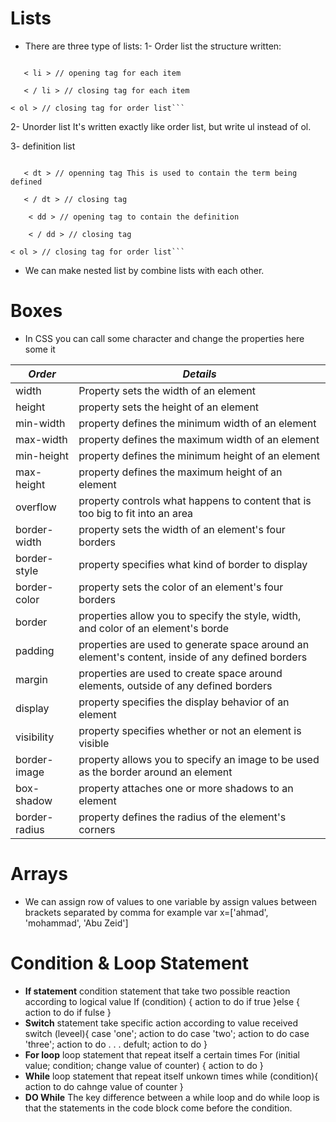 # Lists 
* There are three type of lists:
1- Order list the structure written:
```< ol >  // opening tag for order list

   < li > // opening tag for each item
   
   < / li > // closing tag for each item 
   
< ol > // closing tag for order list```
```

2- Unorder list It's written exactly like order list, but write ul instead of ol.

3- definition list 
```< dl >  // opening tag for definition list

   < dt > // openning tag This is used to contain the term being defined 
   
   < / dt > // closing tag 
   
    < dd > // opening tag to contain the definition
    
    < / dd > // closing tag
    
< ol > // closing tag for order list```
```
* We can make nested list by combine lists with each other.
# Boxes
* In CSS you can call some character and change the properties here some it 

| ***Order*** | ***Details*** |
| ----------- | ------------- |
| width | Property sets the width of an element |
| height | property sets the height of an element |
| min-width | property defines the minimum width of an element |
| max-width | property defines the maximum width of an element |
| min-height | property defines the minimum height of an element |
| max-height | property defines the maximum height of an element |
| overflow | property controls what happens to content that is too big to fit into an area |
| border-width | property sets the width of an element's four borders |
| border-style | property specifies what kind of border to display |
| border-color | property sets the color of an element's four borders |
| border | properties allow you to specify the style, width, and color of an element's borde |
| padding | properties are used to generate space around an element's content, inside of any defined borders |
| margin | properties are used to create space around elements, outside of any defined borders |
| display | property specifies the display behavior of an element |
| visibility | property specifies whether or not an element is visible |
| border-image | property allows you to specify an image to be used as the border around an element |
| box-shadow | property attaches one or more shadows to an element |
| border-radius | property defines the radius of the element's corners |

# Arrays 
* We can assign row of values to one variable by assign values between brackets separated by comma for example
var x=['ahmad', 'mohammad', 'Abu Zeid']
# Condition & Loop Statement
* **If statement** condition statement that take two possible reaction according to logical value
If (condition) {
    action to do if true
}else {
    action to do if fulse
}
 * **Switch** statement take specific action according to value received 
 switch (leveel){
     case 'one';
     action to do 
     case 'two';
     action to do 
     case 'three';
     action to do 
     .
     .
     .
     defult;
     action to do
 }
* **For loop** loop statement that repeat itself a certain times
For (initial value; condition; change value of counter)
{
    action to do
}
* **While** loop statement that repeat itself unkown times
while (condition){
    action to do 
    cahnge value of counter
}
* **DO While** The key difference between a while loop and do while loop is that the statements in the code block come before the condition.
